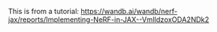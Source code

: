 This is from a tutorial: https://wandb.ai/wandb/nerf-jax/reports/Implementing-NeRF-in-JAX--VmlldzoxODA2NDk2